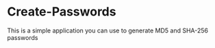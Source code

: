 Create-Passwords
================

This is a simple application you can use to generate MD5 and SHA-256  passwords
